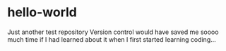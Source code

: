 # hello-world
Just another test repository
Version control would have saved me soooo much time if I had learned about it when I first started learning coding...
